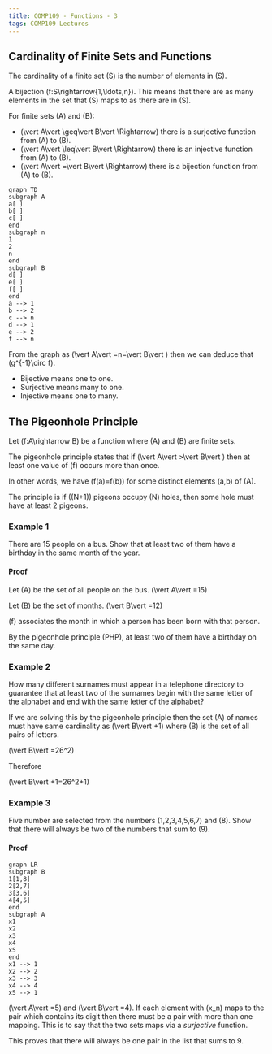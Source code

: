 ```yaml
---
title: COMP109 - Functions - 3
tags: COMP109 Lectures
---
```

## Cardinality of Finite Sets and Functions
The cardinality of a finite set \(S\) is the number of elements in \(S\).

A bijection \(f:S\rightarrow\{1,\ldots,n\}\). This means that there are as many elements in the set that \(S\) maps to as there are in \(S\).

For finite sets \(A\) and \(B\):

* \(\vert A\vert \geq\vert B\vert \Rightarrow\) there is a surjective function from \(A\) to \(B\).
* \(\vert A\vert \leq\vert B\vert \Rightarrow\) there is an injective function from \(A\) to \(B\).
* \(\vert A\vert =\vert B\vert \Rightarrow\) there is a bijection function from \(A\) to \(B\).

```mermaid
graph TD
subgraph A
a[ ]
b[ ]
c[ ]
end
subgraph n
1
2
n
end
subgraph B
d[ ]
e[ ]
f[ ]
end
a --> 1
b --> 2
c --> n
d --> 1
e --> 2
f --> n
```

From the graph as \(\vert A\vert =n=\vert B\vert \) then we can deduce that \(g^{-1}\circ f\). 

* Bijective means one to one.
* Surjective means many to one.
* Injective means one to many.

## The Pigeonhole Principle
Let \(f:A\rightarrow B\) be a function where \(A\) and \(B\) are finite sets.

The pigeonhole principle states that if \(\vert A\vert >\vert B\vert \) then at least one value of \(f\) occurs more than once.

In other words, we have \(f(a)=f(b)\) for some distinct elements \(a,b\) of \(A\).

The principle is if \((N+1)\) pigeons occupy \(N\) holes, then some hole must have at least 2 pigeons.

### Example 1
There are 15 people on a bus. Show that at least two of them have a birthday in the same month of the year.

#### Proof
Let \(A\) be the set of all people on the bus. \(\vert A\vert =15\)

Let \(B\) be the set of months. \(\vert B\vert =12\)

\(f\) associates the month in which a person has been born with that person.

By the pigeonhole principle (PHP), at least two of them have a birthday on the same day.

### Example 2
How many different surnames must appear in a telephone directory to guarantee that at least two of the surnames begin with the same letter of the alphabet and end with the same letter of the alphabet?

If we are solving this by the pigeonhole principle then the set \(A\) of names must have same cardinality as \(\vert B\vert +1\) where \(B\) is the set of all pairs of letters. 

\(\vert B\vert =26^2\)

Therefore

\(\vert B\vert +1=26^2+1\)

### Example 3
Five number are selected from the numbers \(1,2,3,4,5,6,7\) and \(8\). Show that there will always be two of the numbers that sum to \(9\).

#### Proof
```mermaid
graph LR
subgraph B
1[1,8]
2[2,7]
3[3,6]
4[4,5]
end
subgraph A
x1
x2
x3
x4
x5
end
x1 --> 1
x2 --> 2
x3 --> 3
x4 --> 4
x5 --> 1
```
\(\vert A\vert =5\) and \(\vert B\vert =4\). If each element with \(x_n\) maps to the pair which contains its digit then there must be a pair with more than one mapping. This is to say that the two sets maps via a *surjective* function.

This proves that there will always be one pair in the list that sums to 9.
